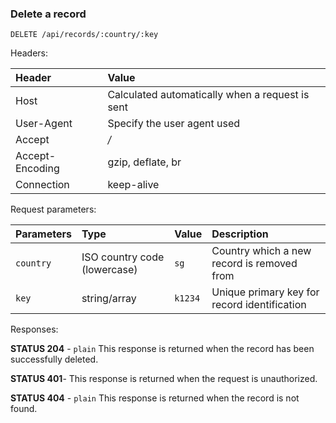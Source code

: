 ### Delete a record

`DELETE /api/records/:country/:key`

Headers:

|Header|Value|
|:----|:----|
|Host|Calculated automatically when a request is sent|
|User-Agent|Specify the user agent used|
|Accept|*/*|
|Accept-Encoding|gzip, deflate, br|
|Connection|keep-alive|

Request parameters:

|Parameters|Type|Value|Description|
|:----|:----|:----|:----|
|`country`|ISO country code (lowercase)|`sg`|Country which a new record is removed from|
|`key`|string/array|`k1234`|Unique primary key for record identification|

Responses:

**STATUS 204** - `plain` This response is returned when the record has been successfully deleted.

**STATUS 401**- This response is returned when the request is unauthorized.

**STATUS 404** - `plain` This response is returned when the record is not found.